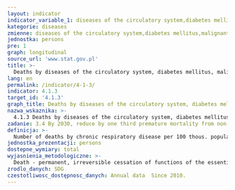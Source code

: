 ```yaml
---
layout: indicator
indicator_variable_1: diseases of the circulatory system,diabetes mellitus,malignant neoplasms,chronic respiratory disease
kategorie: diseases
zmienne: diseases of the circulatory system,diabetes mellitus,malignant neoplasms,chronic respiratory disease
jednostka: persons
pre: 1
graph: longitudinal
source_url: 'www.stat.gov.pl'
title: >-
  Deaths by diseases of the circulatory system, diabetes mellitus, malignant neoplasms and chronic respiratory disease per 100 thous. population
lang: en
permalink: /indicator/4-1-3/
indicator: 4.1.3
target_id: '4.1.3'
graph_title: Deaths by diseases of the circulatory system, diabetes mellitus, malignant neoplasms and chronic respiratory disease per 100 thous. population
nazwa_wskaznika: >-
  4.1.3 Deaths by diseases of the circulatory system, diabetes mellitus, malignant neoplasms and chronic respiratory disease per 100 thous. population
zadanie: 3.4 By 2030, reduce by one third premature mortality from non-communicable diseases through prevention and treatment and promote mental health and well-being
definicja: >-
  Number of deaths by chronic respiratory disease per 100 thous. population.
jednostka_prezentacji: persons
dostepne_wymiary: total
wyjasnienia_metodologiczne: >-
  Death - permanent, irreversible cessation of functions of the essential for life organs, the consequence of which is the cessation of all functions of the whole organism.Chronic respiratory diseases (CRDs) - according to the International Statistical Classification of Diseases and Related Health Problems ICD-10: disease symbol J30-J98 - diseases of the airways and other structures of the lung. Some of the most common are chronic obstructive pulmonary disease (COPD), asthma, occupational lung diseases and pulmonary hypertension.The source of data on death is the document of the Ministry of Health ”Death certificate”, which is basic document for civil status acts and is in the part secondarily utilized by national statistics (Regulation of the Minister of Health, Journal of Laws 2015, item 231).Data on deaths are compiled in territorial division by place of registered for permanent stay of deceased person.When compiling the data on deaths by cause the initial cause of death is assumed. The initial cause is the disease, which was at the beginning of the morbid process and which caused the death  it may be also the injury or the poisoning, which caused the death.Data relating to the judicature on the causes of death are given in accordance with the International Statistical Classification of Diseases and Related Health Problems (Revision X).Data on population were compiled on the basis of: the balances of the residing population in a gmina based on the results of 2011 Population and Housing Census (for data since 2010)  for previous years (2003 – 2009) on the basis of the 2002 Population and Housing Census, the registers of the Ministry of Interior - internal and international migration of population for permanent residence (since 2006 the presented data come from the Common Electronic System of Population Register – PESEL), documentation of Civil Status Offices regarding registered marriages, births and deaths.
zrodlo_danych: SDG
czestotliwosc_dostępnosc_danych: Annual data  Since 2010.
---
```

